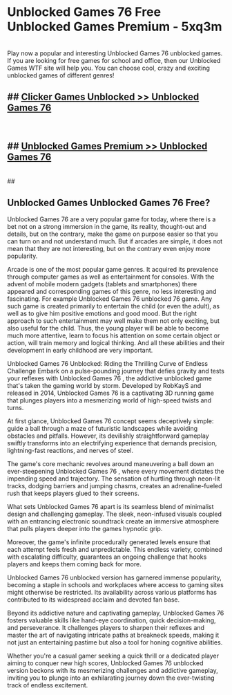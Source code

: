 # Unblocked Games 76   Free Unblocked Games Premium - 5xq3m <br>
<br>
Play now a popular and interesting Unblocked Games 76  unblocked games. If you are looking for free games for school and office, then our Unblocked Games WTF site will help you. You can choose cool, crazy and exciting unblocked games of different genres!


## ##  [Clicker Games Unblocked >> Unblocked Games 76 ](http://freeplayer.one?title=Unblocked_Games_76_&ref=UG)
  <br>

##  ## [Unblocked Games Premium >> Unblocked Games 76 ](http://freeplayer.one?title=Unblocked_Games_76_&ref=UG)
  <br>
  ##



## Unblocked Games Unblocked Games 76  Free?

Unblocked Games 76  are a very popular game for today, where there is a bet not on a strong immersion in the game, its reality, thought-out and details, but on the contrary, make the game on purpose easier so that you can turn on and not understand much. But if arcades are simple, it does not mean that they are not interesting, but on the contrary even enjoy more popularity.

Arcade is one of the most popular game genres. It acquired its prevalence through computer games as well as entertainment for consoles. With the advent of mobile modern gadgets (tablets and smartphones) there appeared and corresponding games of this genre, no less interesting and fascinating. For example Unblocked Games 76  unblocked 76 game. Any such game is created primarily to entertain the child (or even the adult), as well as to give him positive emotions and good mood. But the right approach to such entertainment may well make them not only exciting, but also useful for the child. Thus, the young player will be able to become much more attentive, learn to focus his attention on some certain object or action, will train memory and logical thinking. And all these abilities and their development in early childhood are very important.

Unblocked Games 76  Unblocked: Riding the Thrilling Curve of Endless Challenge
Embark on a pulse-pounding journey that defies gravity and tests your reflexes with Unblocked Games 76 , the addictive unblocked game that's taken the gaming world by storm. Developed by RobKayS and released in 2014, Unblocked Games 76  is a captivating 3D running game that plunges players into a mesmerizing world of high-speed twists and turns.

At first glance, Unblocked Games 76  concept seems deceptively simple: guide a ball through a maze of futuristic landscapes while avoiding obstacles and pitfalls. However, its devilishly straightforward gameplay swiftly transforms into an electrifying experience that demands precision, lightning-fast reactions, and nerves of steel.

The game's core mechanic revolves around maneuvering a ball down an ever-steepening Unblocked Games 76 , where every movement dictates the impending speed and trajectory. The sensation of hurtling through neon-lit tracks, dodging barriers and jumping chasms, creates an adrenaline-fueled rush that keeps players glued to their screens.

What sets Unblocked Games 76  apart is its seamless blend of minimalist design and challenging gameplay. The sleek, neon-infused visuals coupled with an entrancing electronic soundtrack create an immersive atmosphere that pulls players deeper into the games hypnotic grip.

Moreover, the game's infinite procedurally generated levels ensure that each attempt feels fresh and unpredictable. This endless variety, combined with escalating difficulty, guarantees an ongoing challenge that hooks players and keeps them coming back for more.

Unblocked Games 76  unblocked version has garnered immense popularity, becoming a staple in schools and workplaces where access to gaming sites might otherwise be restricted. Its availability across various platforms has contributed to its widespread acclaim and devoted fan base.

Beyond its addictive nature and captivating gameplay, Unblocked Games 76  fosters valuable skills like hand-eye coordination, quick decision-making, and perseverance. It challenges players to sharpen their reflexes and master the art of navigating intricate paths at breakneck speeds, making it not just an entertaining pastime but also a tool for honing cognitive abilities.

Whether you're a casual gamer seeking a quick thrill or a dedicated player aiming to conquer new high scores, Unblocked Games 76  unblocked version beckons with its mesmerizing challenges and addictive gameplay, inviting you to plunge into an exhilarating journey down the ever-twisting track of endless excitement.